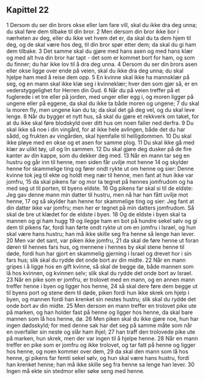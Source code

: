## Kapittel 22

1 Dersom du ser din brors okse eller lam fare vill, skal du ikke dra deg unna; du skal føre dem tilbake til din bror.
2 Men dersom din bror ikke bor i nærheten av deg, eller du ikke vet hvem det er, da skal du ta dem hjem til deg, og de skal være hos deg, til din bror spør etter dem; da skal du gi ham dem tilbake.
3 Det samme skal du gjøre med hans asen og med hans klær og med alt hva din bror har tapt - det som er kommet bort for ham, og som du finner; du har ikke lov til å dra deg unna.
4 Dersom du ser din brors asen eller okse ligge over ende på veien, skal du ikke dra deg unna; du skal hjelpe ham med å reise dem opp.
5 En kvinne skal ikke ha mannsklær på seg, og en mann skal ikke klæ seg i kvinneklær; hver den som gjør så, er en vederstyggelighet for Herren din Gud.
6 Når du på veien treffer på et fuglerede i et tre eller på jorden, med unger eller egg i, og moren ligger på ungene eller på eggene, da skal du ikke ta både moren og ungene;
7 du skal la moren fly, men ungene kan du ta; da skal det gå deg vel, og du skal leve lenge.
8 Når du bygger et nytt hus, så skal du gjøre et rekkverk om taket, for at du ikke skal føre blodskyld over ditt hus om noen faller ned derfra.
9 Du skal ikke så noe i din vingård, for at ikke hele avlingen, både det du har sådd, og frukten av vingården, skal hjemfalle til helligdommen.
10 Du skal ikke pløye med en okse og et asen for samme plog.
11 Du skal ikke gå med klær av ulikt tøy, ull og lin sammen.
12 Du skal gjøre deg dusker på de fire kanter av din kappe, som du dekker deg med.
13 Når en mann tar seg en hustru og går inn til henne, men siden får uvilje mot henne
14 og skylder henne for skammelige ting og fører ondt rykte ut om henne og sier: Denne kvinne tok jeg til ekte og holdt meg nær til henne, men fant at hun ikke var jomfru,
15 da skal pikens far og mor ta tegnet på hennes jomfrudom og ha med seg ut til porten, til byens eldste.
16 Og pikens far skal si til de eldste: Jeg gav denne mann min datter til hustru, men nå har han fått uvilje mot henne,
17 og så skylder han henne for skammelige ting og sier: Jeg fant at din datter ikke var jomfru; men her er tegnet på min datters jomfrudom. Så skal de bre ut klædet for de eldste i byen.
18 Og de eldste i byen skal ta mannen og gi ham hugg
19 og ilegge ham en bot på hundre sekel sølv og gi dem til pikens far, fordi han førte ondt rykte ut om en jomfru i Israel, og hun skal være hans hustru; han må ikke skille seg fra henne så lenge han lever.
20 Men var det sant, var piken ikke jomfru,
21 da skal de føre henne ut foran døren til hennes fars hus, og mennene i hennes by skal stene henne til døde, fordi hun har gjort en skammelig gjerning i Israel og drevet hor i sin fars hus; slik skal du rydde det onde bort av din midte.
22 Når en mann gripes i å ligge hos en gift kvinne, så skal de begge dø, både mannen som lå hos kvinnen, og kvinnen selv; slik skal du rydde det onde bort av Israel.
23 Når en pike som er jomfru, er trolovet med en mann, og en annen mann treffer henne i byen og ligger hos henne,
24 så skal dere føre dem begge ut til byens port og stene dem til døde, piken fordi hun ikke skrek om hjelp i byen, og mannen fordi han krenket sin nestes hustru; slik skal du rydde det onde bort av din midte.
25 Men dersom en mann treffer en trolovet pike ute på marken, og han holder fast på henne og ligger hos henne, da skal bare mannen som lå hos henne, dø.
26 Men piken skal du ikke gjøre noe, hun har ingen dødsskyld; for med denne sak har det seg på samme måte som når en overfaller sin neste og slår ham ihjel;
27 han traff den trolovede pike ute på marken, hun skrek, men der var ingen til å hjelpe henne.
28 Når en mann treffer en pike som er jomfru og ikke trolovet, og tar fatt på henne og ligger hos henne, og noen kommer over dem,
29 da skal den mann som lå hos henne, gi pikens far femti sekel sølv, og hun skal være hans hustru, fordi han krenket henne; han må ikke skille seg fra henne sa lenge han lever.
30 Ingen må ekte sin stedmor eller søke seng med henne.
